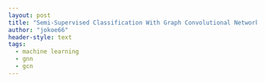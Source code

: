 ```yaml
---
layout: post
title: "Semi-Supervised Classification With Graph Convolutional Networks"
author: "jokoe66"
header-style: text
tags:
  - machine learning
  - gnn
  - gcn
---
```


